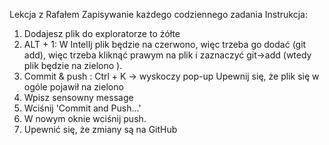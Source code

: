 Lekcja z Rafałem
Zapisywanie każdego codziennego zadania
Instrukcja:
1. Dodajesz plik do exploratorze to żółte
2. ALT + 1: W IntelIj plik będzie na czerwono, więc
trzeba go dodać (git add), więc trzeba kliknąć
prawym na plik i zaznaczyć git->add (wtedy plik będzie 
na zielono ).
3.  Commit & push : Ctrl + K -> wyskoczy pop-up
Upewnij się, że plik się w ogóle pojawił na zielono
4. Wpisz sensowny message
5. Wciśnij 'Commit and Push...' 
6. W nowym oknie wciśnij push.
7. Upewnić się, że zmiany są na GitHub